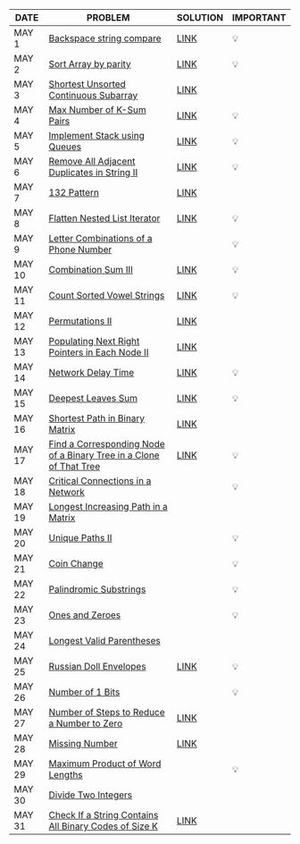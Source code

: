 |DATE|PROBLEM|SOLUTION|IMPORTANT|
|----|-------|--------|---------|
|MAY 1|[Backspace string compare](https://leetcode.com/problems/backspace-string-compare/)|[LINK](https://github.com/utkarsh006/LeetCode-Grind/blob/main/MAY%20CHALLENGES/MAY%201_%20Backspace%20String%20Compare.cpp)|💡|
|MAY 2|[Sort Array by parity](https://leetcode.com/problems/sort-array-by-parity/)|[LINK](https://github.com/utkarsh006/LeetCode-Grind/blob/main/MAY%20CHALLENGES/MAY%202_%20Sort%20Array%20By%20Parity.cpp)|💡|
|MAY 3|[Shortest Unsorted Continuous Subarray](https://leetcode.com/problems/shortest-unsorted-continuous-subarray/)|[LINK](https://github.com/utkarsh006/LeetCode-Grind/blob/main/MAY%20CHALLENGES/MAY%203_%20Shortest%20Unsorted%20Continuous%20Subarray.cpp)|
|MAY 4|[Max Number of K-Sum Pairs](https://leetcode.com/problems/max-number-of-k-sum-pairs/)|[LINK](https://github.com/utkarsh006/LeetCode-Grind/blob/main/MAY%20CHALLENGES/MAY%204_%20Max%20Number%20of%20K%20Sum%20Pairs.cpp)|💡|
|MAY 5|[Implement Stack using Queues](https://leetcode.com/problems/implement-stack-using-queues/)|[LINK](https://github.com/utkarsh006/LeetCode-Grind/blob/main/MAY%20CHALLENGES/MAY%205_%20Implement%20Stack%20using%20Queues.cpp)|💡|
|MAY 6|[Remove All Adjacent Duplicates in String II](https://leetcode.com/problems/remove-all-adjacent-duplicates-in-string-ii/)|[LINK](https://github.com/utkarsh006/LeetCode-Grind/blob/main/MAY%20CHALLENGES/MAY%206_%20Remove%20All%20Adjacent%20Duplicates%20in%20String%20II.cpp)|💡|
|MAY 7|[132 Pattern](https://leetcode.com/problems/132-pattern/)|[LINK](https://github.com/utkarsh006/LeetCode-Grind/blob/main/MAY%20CHALLENGES/MAY%207_%20132%20Pattern.cpp)||💡|
|MAY 8|[Flatten Nested List Iterator](https://leetcode.com/problems/flatten-nested-list-iterator/)|[LINK](https://github.com/utkarsh006/LeetCode-Grind/blob/main/MAY%20CHALLENGES/MAY%208_%20Flatten%20Nested%20List%20Iterator.cpp)|💡|
|MAY 9|[Letter Combinations of a Phone Number](https://leetcode.com/problems/letter-combinations-of-a-phone-number/)||💡|
|MAY 10|[Combination Sum III](https://leetcode.com/problems/combination-sum-iii/)|[LINK](https://github.com/utkarsh006/LeetCode-Grind/blob/main/MAY%20CHALLENGES/MAY%2010_%20Combination%20Sum%20III.cpp)|💡|
|MAY 11|[Count Sorted Vowel Strings](https://leetcode.com/problems/count-sorted-vowel-strings/)|[LINK](https://github.com/utkarsh006/LeetCode-Grind/blob/main/MAY%20CHALLENGES/MAY%2011_%20Count%20Sorted%20Vowel%20Strings.cpp)|💡|
|MAY 12|[Permutations II](https://leetcode.com/problems/permutations-ii/)|[LINK](https://github.com/utkarsh006/LeetCode-Grind/blob/main/MAY%20CHALLENGES/MAY%2012_%20Permutations%20II.cpp)|
|MAY 13|[Populating Next Right Pointers in Each Node II](https://leetcode.com/problems/populating-next-right-pointers-in-each-node-ii/)|[LINK](https://github.com/utkarsh006/LeetCode-Grind/blob/main/MAY%20CHALLENGES/MAY%2013_%20Populating%20Next%20Right%20Pointers%20in%20Each%20Node%20II.cpp)|
|MAY 14|[Network Delay Time](https://leetcode.com/problems/network-delay-time/)|[LINK](https://github.com/utkarsh006/LeetCode-Grind/blob/main/MAY%20CHALLENGES/MAY%2014_%20Network%20Delay%20Time.cpp)|💡|
|MAY 15|[Deepest Leaves Sum](https://leetcode.com/problems/deepest-leaves-sum/)|[LINK](https://github.com/utkarsh006/LeetCode-Grind/blob/main/MAY%20CHALLENGES/MAY%2015_Deepest%20Leaves%20Sum.cpp)|💡|
|MAY 16|[Shortest Path in Binary Matrix](https://leetcode.com/problems/shortest-path-in-binary-matrix/)|[LINK](https://github.com/utkarsh006/LeetCode-Grind/blob/main/MAY%20CHALLENGES/MAY%2016_%20Shortest%20Path%20in%20Binary%20Matrix.cpp)|
|MAY 17|[Find a Corresponding Node of a Binary Tree in a Clone of That Tree](https://leetcode.com/problems/find-a-corresponding-node-of-a-binary-tree-in-a-clone-of-that-tree/)|[LINK](https://github.com/utkarsh006/LeetCode-Grind/blob/main/MAY%20CHALLENGES/MAY%2017_%20Find%20a%20Corresponding%20Node%20of%20a%20Binary%20Tree%20in%20a%20Clone%20of%20That%20Tree.cpp)|💡|
|MAY 18|[Critical Connections in a Network](https://leetcode.com/problems/critical-connections-in-a-network/)||💡|
|MAY 19|[Longest Increasing Path in a Matrix](https://leetcode.com/problems/longest-increasing-path-in-a-matrix/)||
|MAY 20|[Unique Paths II](https://leetcode.com/problems/unique-paths-ii/)||💡|
|MAY 21|[Coin Change](https://leetcode.com/problems/coin-change/)||💡|
|MAY 22|[Palindromic Substrings](https://leetcode.com/problems/palindromic-substrings/)||💡|
|MAY 23|[Ones and Zeroes](https://leetcode.com/problems/ones-and-zeroes/)||💡|
|MAY 24|[Longest Valid Parentheses](https://leetcode.com/problems/longest-valid-parentheses/)|
|MAY 25|[Russian Doll Envelopes](https://leetcode.com/problems/russian-doll-envelopes/)|[LINK](https://github.com/utkarsh006/LeetCode-Grind/blob/main/MAY%20CHALLENGES/MAY%2025_Russian%20Doll%20Envelopes.cpp)|💡|
|MAY 26|[Number of 1 Bits](https://leetcode.com/problems/number-of-1-bits/)||💡|
|MAY 27|[Number of Steps to Reduce a Number to Zero](https://leetcode.com/problems/number-of-steps-to-reduce-a-number-to-zero/)|[LINK](https://github.com/utkarsh006/LeetCode-Grind/blob/main/MAY%20CHALLENGES/May%2027_%20Number%20of%20Steps%20to%20Reduce%20a%20Number%20to%20Zero.cpp)|
|MAY 28|[Missing Number](https://leetcode.com/problems/missing-number/)|[LINK](https://github.com/utkarsh006/LeetCode-Grind/blob/main/MAY%20CHALLENGES/MAY%2028_%20Missing%20Number.cpp)|
|MAY 29|[Maximum Product of Word Lengths](https://leetcode.com/problems/maximum-product-of-word-lengths/)||💡|
|MAY 30|[Divide Two Integers](https://leetcode.com/problems/divide-two-integers/)|
|MAY 31|[Check If a String Contains All Binary Codes of Size K](https://leetcode.com/problems/check-if-a-string-contains-all-binary-codes-of-size-k/)|[LINK](https://github.com/utkarsh006/LeetCode-Grind/blob/main/MAY%20CHALLENGES/MAY%2031_%20%20Check%20If%20a%20String%20Contains%20All%20Binary%20Codes%20of%20Size%20K.cpp)|
